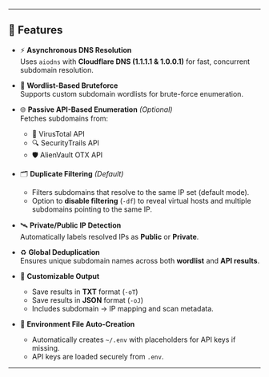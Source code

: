 
---

## 🚀 Features

- ⚡ **Asynchronous DNS Resolution**  
  Uses `aiodns` with **Cloudflare DNS (1.1.1.1 & 1.0.0.1)** for fast, concurrent subdomain resolution.

- 📜 **Wordlist-Based Bruteforce**  
  Supports custom subdomain wordlists for brute-force enumeration.

- 🌐 **Passive API-Based Enumeration** *(Optional)*  
  Fetches subdomains from:
  - 🧪 VirusTotal API
  - 🔍 SecurityTrails API
  - 🛡 AlienVault OTX API

- 🗂 **Duplicate Filtering** *(Default)*  
  - Filters subdomains that resolve to the same IP set (default mode).
  - Option to **disable filtering** (`-df`) to reveal virtual hosts and multiple subdomains pointing to the same IP.

- 🛰 **Private/Public IP Detection**  
  Automatically labels resolved IPs as **Public** or **Private**.

- ♻ **Global Deduplication**  
  Ensures unique subdomain names across both **wordlist** and **API results**.

- 💾 **Customizable Output**  
  - Save results in **TXT** format (`-oT`)
  - Save results in **JSON** format (`-oJ`)
  - Includes subdomain → IP mapping and scan metadata.

- 🔑 **Environment File Auto-Creation**  
  - Automatically creates `~/.env` with placeholders for API keys if missing.
  - API keys are loaded securely from `.env`.

---
